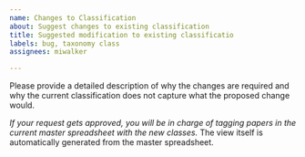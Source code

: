 ```yaml
---
name: Changes to Classification
about: Suggest changes to existing classification
title: Suggested modification to existing classificatio
labels: bug, taxonomy class
assignees: miwalker

---
```


Please provide a detailed description of why the changes 
are required and why the current classification does not 
capture what the proposed change would. 

*If your request gets approved, you will be in charge of 
tagging papers in the current master spreadsheet with the 
new classes.* The view itself is automatically generated 
from the master spreadsheet.
